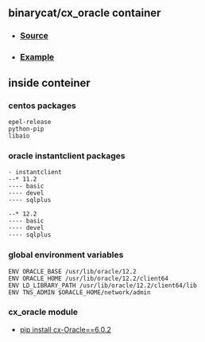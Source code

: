 ## binarycat/cx_oracle container

- ### [Source](https://github.com/catbinary/cx_oracle)
- ### [Example](https://github.com/catbinary/cx_oracle_example)

## inside conteiner

### centos packages
```
epel-release
python-pip
libaio
```

### oracle instantclient packages
```
- instantclient 
--* 11.2
---- basic
---- devel
---- sqlplus

--* 12.2
---- basic
---- devel
---- sqlplus
```

### global environment variables
```
ENV ORACLE_BASE /usr/lib/oracle/12.2
ENV ORACLE_HOME /usr/lib/oracle/12.2/client64
ENV LD_LIBRARY_PATH /usr/lib/oracle/12.2/client64/lib
ENV TNS_ADMIN $ORACLE_HOME/network/admin
```

### cx_oracle module
- [pip install cx-Oracle==6.0.2](https://pypi.python.org/pypi/cx_Oracle/)

